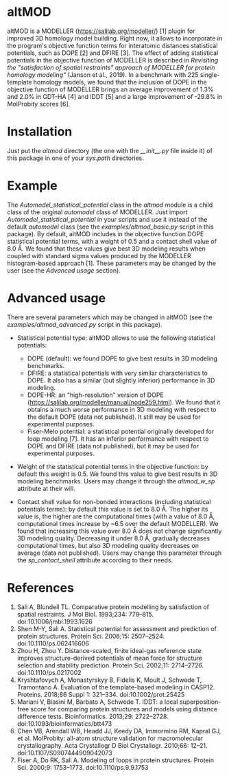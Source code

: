 # altMOD
altMOD is a MODELLER (https://salilab.org/modeller/) [1] plugin for improved 3D homology model building. Right now, it allows to incorporate in the program's objective function terms for interatomic distances statistical potentials, such as DOPE [2] and DFIRE [3]. The effect of adding statistical potentials in the objective function of MODELLER is described in _Revisiting the "satisfaction of spatial restraints" approach of MODELLER for protein
homology modeling"_ (Janson et al., 2019). In a benchmark with 225 single-template homology models, we found that the inclusion of DOPE in the objective function of MODELLER brings an average improvement of 1.3% and 2.0% in GDT-HA [4] and lDDT [5] and a large improvement of -29.8% in MolProbity scores [6].

# Installation
Just put the _altmod_ directory (the one with the _\_\_init\_\_.py_ file inside it) of this package in one of your _sys.path_ directories.

# Example
The _Automodel\_statistical\_potential_ class in the _altmod_ module is a child class of the original _automodel_ class of MODELLER. Just import _Automodel\_statistical\_potential_ in your scripts and use it instead of the default _automodel_ class (see the _examples/altmod\_basic.py_ script in this package). By default, altMOD includes in the objective function DOPE statistical potential terms, with a weight of 0.5 and a contact shell value of 8.0 Å. We found that these values give best 3D modeling results when coupled with standard sigma values produced by the MODELLER histogram-based approach [1]. These parameters may be changed by the user (see the _Advanced usage_ section).

# Advanced usage
There are several parameters which may be changed in altMOD (see the _examples/altmod\_advanced.py_ script in this package).

* Statistical potential type: altMOD allows to use the following statistical potentials:
    - DOPE (default): we found DOPE to give best results in 3D modeling benchmarks.
    - DFIRE: a statistical potentials with very similar characteristics to DOPE. It also has a similar (but slightly inferior) performance in 3D modeling.
    - DOPE-HR: an "high-resolution" version of DOPE (https://salilab.org/modeller/manual/node259.html). We found that it obtains a much worse performance in 3D modeling with respect to the default DOPE (data not published). It still may be used for experimental purposes.
    - Fiser-Melo potential: a statistical potential originally developed for loop modeling [7]. It has an inferior performance with respect to DOPE and DFIRE (data not published), but it may be used for experimental purposes.
* Weight of the statistical potential terms in the objective function: by default this weight is 0.5. We found this value to give best results in 3D modeling benchmarks. Users may change it through the _altmod\_w\_sp_  attribute at their will.

* Contact shell value for non-bonded interactions (including statistical potentials terms): by default this value is set to 8.0 Å. The higher its value is, the higher are the computational times (with a value of 8.0 Å, computational times increase by ~6.5 over the default MODELLER). We found that increasing this value over 8.0 Å does not change significantly 3D modeling quality. Decreasing it under 8.0 Å, gradually decreases computational times, but also 3D modeling quality decreases on average (data not published). Users may change this parameter through the _sp\_contact\_shell_ attribute according to their needs.

# References
1. Sali A, Blundell TL. Comparative protein modelling by satisfaction of spatial restraints. J Mol Biol. 1993;234: 779–815. doi:10.1006/jmbi.1993.1626
2. Shen M-Y, Sali A. Statistical potential for assessment and prediction of protein structures. Protein Sci. 2006;15: 2507–2524. doi:10.1110/ps.062416606
3. Zhou H, Zhou Y. Distance-scaled, finite ideal-gas reference state improves structure-derived potentials of mean force for structure selection and stability prediction. Protein Sci. 2002;11: 2714–2726. doi:10.1110/ps.0217002
4. Kryshtafovych A, Monastyrskyy B, Fidelis K, Moult J, Schwede T, Tramontano A. Evaluation of the template-based modeling in CASP12. Proteins. 2018;86 Suppl 1: 321–334. doi:10.1002/prot.25425
5. Mariani V, Biasini M, Barbato A, Schwede T. lDDT: a local superposition-free score for comparing protein structures and models using distance difference tests. Bioinformatics. 2013;29: 2722–2728. doi:10.1093/bioinformatics/btt473
6. Chen VB, Arendall WB, Headd JJ, Keedy DA, Immormino RM, Kapral GJ, et al. MolProbity: all-atom structure validation for macromolecular crystallography. Acta Crystallogr D Biol Crystallogr. 2010;66: 12–21. doi:10.1107/S0907444909042073
7. Fiser A, Do RK, Sali A. Modeling of loops in protein structures. Protein Sci. 2000;9: 1753–1773. doi:10.1110/ps.9.9.1753
